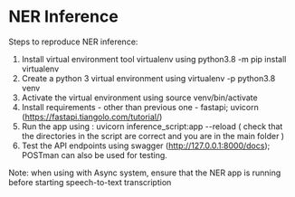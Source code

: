 # NER Inference

Steps to reproduce NER inference:
1. Install virtual environment tool virtualenv using python3.8 -m pip install virtualenv
2. Create a python 3 virtual environment using virtualenv -p python3.8 venv
3. Activate the virtual environment using source venv/bin/activate
4. Install requirements - other than previous one - fastapi; uvicorn (https://fastapi.tiangolo.com/tutorial/)
5. Run the app using : uvicorn inference_script:app --reload ( check that the directories in the script are correct and you are in the main folder )
6. Test the API endpoints using swagger (http://127.0.0.1:8000/docs); POSTman can also be used for testing.

Note: when using with Async system, ensure that the NER app is running before starting speech-to-text transcription